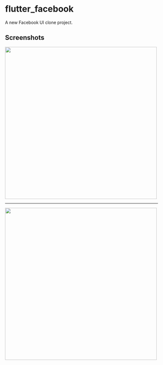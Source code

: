 # flutter_facebook

A new Facebook UI clone project.

## Screenshots

<img src="https://user-images.githubusercontent.com/20980869/186444749-15eba9c1-1ff7-4418-bd09-5d04e1bcf1ff.png" 
     width="500" />
<hr>
<img src="https://user-images.githubusercontent.com/20980869/186444767-54efc2d5-4801-4bec-98a2-e26f9fac000f.png" 
     width="500" />
